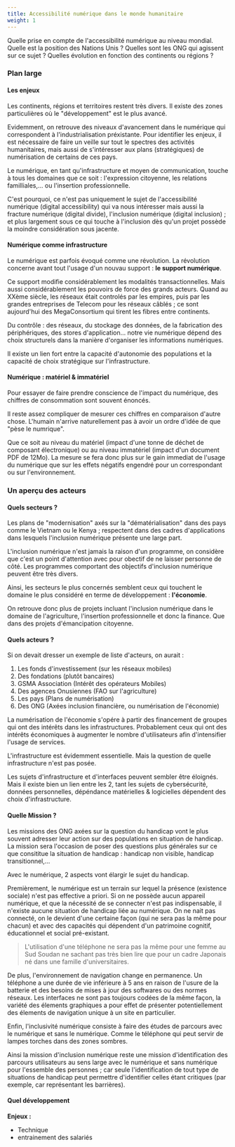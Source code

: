```yaml
---
title: Accessibilité numérique dans le monde humanitaire
weight: 1
---
```


Quelle prise en compte de l'accessibilité numérique au niveau mondial. Quelle est la position des Nations Unis ? Quelles sont les ONG qui agissent sur ce sujet ? Quelles évolution en fonction des continents ou régions ?

### Plan large

#### Les enjeux

Les continents, régions et territoires restent très divers. Il existe des zones particulières où le "développement" est le plus avancé.

Evidemment, on retrouve des niveaux d'avancement dans le numérique qui correspondent à l'industrialisation préxistante. Pour identifier les enjeux, il est nécessaire de faire un veille sur tout le spectres des activités humanitaires, mais aussi de s'intéresser aux plans (stratégiques) de numérisation de certains de ces pays.

Le numérique, en tant qu'infrastructure et moyen de communication, touche à tous les domaines que ce soit : l'expression citoyenne, les relations familliales,... ou l'insertion professionnelle.

C'est pourquoi, ce n'est pas uniquement le sujet de l'accessibilité numérique (digital accessibility) qui va nous intéresser mais aussi la fracture numérique (digital divide), l'inclusion numérique (digital inclusion) ; et plus largement sous ce qui touche à l'inclusion dès qu'un projet possède la moindre considération sous jacente.

#### Numérique comme infrastructure

Le numérique est parfois évoqué comme une révolution. La révolution concerne avant tout l'usage d'un nouvau support : **le support numérique**.

Ce support modifie considérablement les modalités transactionnelles. Mais aussi considérablement les pouvoirs de force des grands acteurs. Quand au XXème siècle, les réseaux était controlés par les empires, puis par les grandes entreprises de Telecom pour les réseaux câblés ; ce sont aujourd'hui des MegaConsortium qui tirent les fibres entre continents.

Du contrôle : des réseaux, du stockage des données, de la fabrication des périphériques, des stores d'application... notre vie numérique dépend des choix structurels dans la manière d'organiser les informations numériques.

Il existe un lien fort entre la capacité d'autonomie des populations et la capacité de choix stratégique sur l'infrastructure.

#### Numérique : matériel & immatériel

Pour essayer de faire prendre conscience de l'impact du numérique, des chiffres de consommation sont souvent énoncés. 

Il reste assez compliquer de mesurer ces chiffres en comparaison d'autre chose. L'humain n'arrive naturellement pas à avoir un ordre d'idée de que "pèse le numrique".

Que ce soit au niveau du matériel (impact d'une tonne de déchet de composant électronique) ou au niveau immatériel (impact d'un document PDF de 12Mo). La mesure se fera donc plus sur le gain immediat de l'usage du numérique que sur les effets négatifs engendré pour un correspondant ou sur l'environnement.

### Un aperçu des acteurs

#### Quels secteurs ?

Les plans de "modernisation" axés sur la "dématérialisation" dans des pays comme le Vietnam ou le Kenya ; respectent dans des cadres d'applications dans lesquels l'inclusion numérique présente une large part.

L'inclusion numérique n'est jamais la raison d'un programme, on considère que c'est un point d'attention avec pour obectif de ne laisser personne de côté. Les programmes comportant des objectifs d'inclusion numérique peuvent être très divers.

Ainsi, les secteurs le plus concernés semblent ceux qui touchent le domaine le plus considéré en terme de développement : **l'économie**.

On retrouve donc plus de projets incluant l'inclusion numérique dans le domaine de l'agriculture, l'insertion professionnelle et donc la finance. Que dans des projets d'émancipation citoyenne.

#### Quels acteurs ?

Si on devait dresser un exemple de liste d'acteurs, on aurait : 

1. Les fonds d'investissement (sur les réseaux mobiles)
1. Des fondations (plutôt bancaires)
1. GSMA Association (Intérêt des opérateurs Mobiles)
1. Des agences Onusiennes (FAO sur l'agriculture)
1. Les pays (Plans de numérisation)
1. Des ONG (Axées inclusion financière, ou numérisation de l'économie)

La numérisation de l'économie s'opére à partir des financement de groupes qui ont des intérêts dans les infrastructures. Probablement ceux qui ont des intérêts économiques à augmenter le nombre d'utilisateurs afin d'intensifier l'usage de services.

L'infrastructure est évidemment essentielle. Mais la question de quelle infrastructure n'est pas posée.

Les sujets d'infrastructure et d'interfaces peuvent sembler être éloignés. Mais il existe bien un lien entre les 2, tant les sujets de cybersécurité, données personnelles, dépéndance matérielles & logicielles dépendent des choix d'infrastructure.

#### Quelle Mission ?

Les missions des ONG axées sur la question du handicap vont le plus souvent adresser leur action sur des populations en situation de handicap. La mission sera l'occasion de poser des questions plus générales sur ce que consititue la situation de handicap : handicap non visible, handicap transitionnel,...

Avec le numérique, 2 aspects vont élargir le sujet du handicap. 

Premièrement, le numérique est un terrain sur lequel la présence (existence sociale) n'est pas effective a priori. Si on ne possède aucun appareil numérique, et que la nécessité de se connecter n'est pas indispensable, il n'existe aucune situation de handicap liée au numérique. On ne nait pas connecté, on le devient d'une certaine façon  (qui ne sera pas la même pour chacun) et avec des capacités qui dépendent d'un patrimoine cognitif, éducationnel et social pré-existant.

> L'utilisation d'une téléphone ne sera pas la même pour une femme au Sud Soudan ne sachant pas très bien lire que pour un cadre Japonais né dans une famille d'universitaires. 

De plus, l'environnement de navigation change en permanence. Un téléphone a une durée de vie inférieure à 5 ans en raison de l'usure de la batterie et des besoins de mises à jour des softwares ou des normes réseaux. Les interfaces ne sont pas toujours codées de la même façon, la variété des élements graphiques a pour effet de présenter potentiellement des élements de navigation unique à un site en particulier.

Enfin, l'inclusivité numérique consiste à faire des études de parcours avec le numérique et sans le numérique. Comme le téléphone qui peut servir de lampes torches dans des zones sombres.

Ainsi la mission d'inclusion numérique reste une mission d'identification des parcours utilisateurs au sens large avec le numérique et sans numérique pour l'essemble des personnes ; car seule l'identification de tout type de situations de handicap peut permettre d'identifier celles étant critiques (par exemple, car représentant les barrières).

#### Quel développement

**Enjeux :** 
 - Technique
 - entrainement des salariés